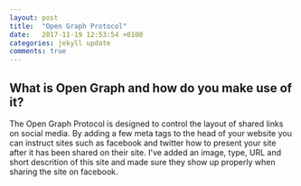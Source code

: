 ```yaml
---
layout: post
title:  "Open Graph Protocol"
date:   2017-11-19 12:53:54 +0100
categories: jekyll update
comments: true
---
```


## What is Open Graph and how do you make use of it?

The Open Graph Protocol is designed to control the layout of shared links on social media. By adding a few meta tags to the head of your website you can instruct sites such as facebook and twitter how to present your site after it has been shared on their site.
I've added an image, type, URL and short descrition of this site and made sure they show up properly when sharing the site on facebook.